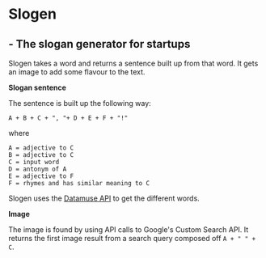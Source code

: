 # Slogen
## - The slogan generator for startups

Slogen takes a word and returns a sentence built up from that word. It gets an image to add some flavour to the text.


**Slogan sentence**

The sentence is built up the following way:

`A + B + C + ", "+ D + E + F + "!"`

where

```
A = adjective to C
B = adjective to C
C = input word
D = antonym of A
E = adjective to F
F = rhymes and has similar meaning to C
```

Slogen uses the [Datamuse API](https://www.datamuse.com/api/) to get the different words.

**Image**

The image is found by using API calls to Google's Custom Search API. It returns the first image result from a search query composed off `A + " " + C`.
